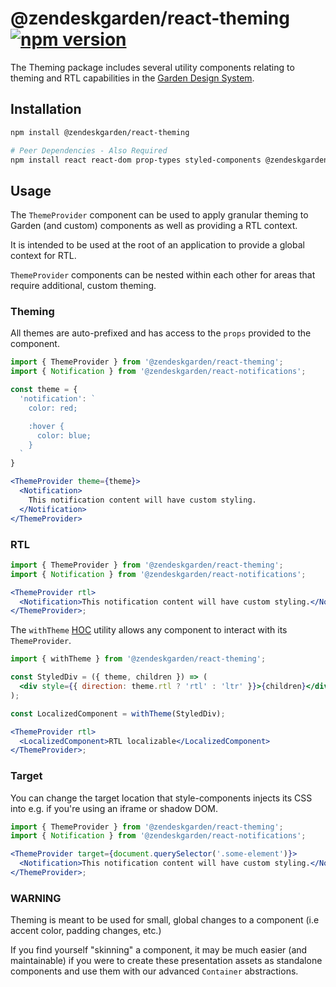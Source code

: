 # @zendeskgarden/react-theming [![npm version](https://img.shields.io/npm/v/@zendeskgarden/react-theming.svg?style=flat-square)](https://www.npmjs.com/package/@zendeskgarden/react-theming)

The Theming package includes several utility components relating to theming
and RTL capabilities in the [Garden Design System](https://zendeskgarden.github.io/).

## Installation

```sh
npm install @zendeskgarden/react-theming

# Peer Dependencies - Also Required
npm install react react-dom prop-types styled-components @zendeskgarden/react-theming
```

## Usage

The `ThemeProvider` component can be used to apply granular theming to
Garden (and custom) components as well as providing a RTL context.

It is intended to be used at the root of an application to provide a global
context for RTL.

`ThemeProvider` components can be nested within each other for areas that require
additional, custom theming.

### Theming

All themes are auto-prefixed and has access to the `props` provided to the component.

```jsx static
import { ThemeProvider } from '@zendeskgarden/react-theming';
import { Notification } from '@zendeskgarden/react-notifications';

const theme = {
  'notification': `
    color: red;

    :hover {
      color: blue;
    }
  `
}

<ThemeProvider theme={theme}>
  <Notification>
    This notification content will have custom styling.
  </Notification>
</ThemeProvider>
```

### RTL

```jsx static
import { ThemeProvider } from '@zendeskgarden/react-theming';
import { Notification } from '@zendeskgarden/react-notifications';

<ThemeProvider rtl>
  <Notification>This notification content will have custom styling.</Notification>
</ThemeProvider>;
```

The `withTheme` [HOC](https://reactjs.org/docs/higher-order-components.html) utility
allows any component to interact with its `ThemeProvider`.

```jsx static
import { withTheme } from '@zendeskgarden/react-theming';

const StyledDiv = ({ theme, children }) => (
  <div style={{ direction: theme.rtl ? 'rtl' : 'ltr' }}>{children}</div>
);

const LocalizedComponent = withTheme(StyledDiv);

<ThemeProvider rtl>
  <LocalizedComponent>RTL localizable</LocalizedComponent>
</ThemeProvider>;
```

### Target

You can change the target location that style-components injects its CSS into e.g.
if you're using an iframe or shadow DOM.

```jsx static
import { ThemeProvider } from '@zendeskgarden/react-theming';
import { Notification } from '@zendeskgarden/react-notifications';

<ThemeProvider target={document.querySelector('.some-element')}>
  <Notification>This notification content will have custom styling.</Notification>
</ThemeProvider>;
```

### WARNING

Theming is meant to be used for small, global changes to a component
(i.e accent color, padding changes, etc.)

If you find yourself "skinning" a component, it may be much easier (and maintainable)
if you were to create these presentation assets as standalone components and use
them with our advanced `Container` abstractions.
